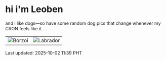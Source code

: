 # hi i'm Leoben

and i like dogs—so have some random dog pics that change whenever my CRON feels like it

|  |  |
|--------|----------|
| ![Borzoi](https://random-dog-vercel.vercel.app/api/random-borzoi?v=1759376393) | ![Labrador](https://random-dog-vercel.vercel.app/api/random-labrador?v=1759376393) |

Last updated: 2025-10-02 11:39 PHT
